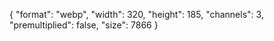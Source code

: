 {
  "format": "webp",
  "width": 320,
  "height": 185,
  "channels": 3,
  "premultiplied": false,
  "size": 7866
}